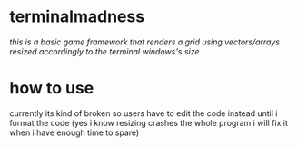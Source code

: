 # terminalmadness
*this is a basic game framework that renders a grid using vectors/arrays*
*resized accordingly to the terminal windows's size*
# how to use
currently its kind of broken so users have to edit the code instead until
i format the code (yes i know resizing crashes the whole program i will fix it when
i have enough time to spare)

